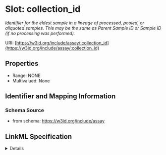 # Slot: collection_id
_Identifier for the eldest sample in a lineage of processed, pooled, or aliquoted samples. This may be the same as Parent Sample ID or Sample ID (if no processing was performed)._


URI: [https://w3id.org/include/assay/:collection_id](https://w3id.org/include/assay/:collection_id)



<!-- no inheritance hierarchy -->




## Properties

* Range: NONE
* Multivalued: None







## Identifier and Mapping Information







### Schema Source


* from schema: https://w3id.org/include/assay




## LinkML Specification

<details>
```yaml
name: collection_id
definition_uri: include:collection_id
description: Identifier for the eldest sample in a lineage of processed, pooled, or
  aliquoted samples. This may be the same as Parent Sample ID or Sample ID (if no
  processing was performed).
title: Collection Id
from_schema: https://w3id.org/include/assay
rank: 1000
alias: collection_id
domain_of:
- Biospecimen
- DataFile

```
</details>